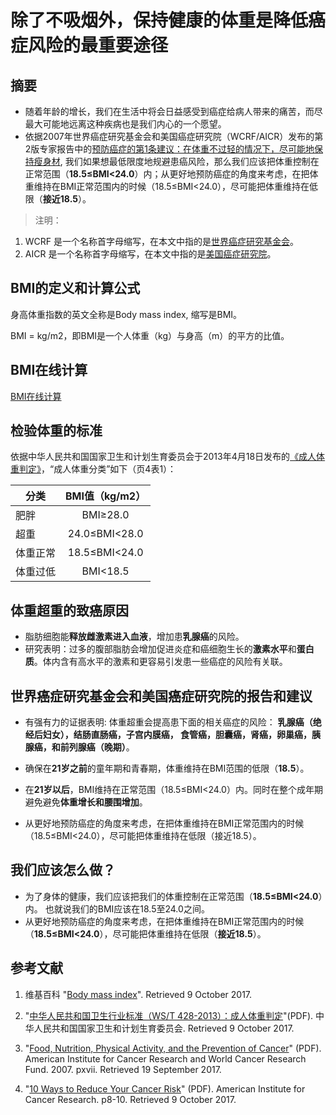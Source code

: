 # 除了不吸烟外，保持健康的体重是降低癌症风险的最重要途径

## 摘要

- 随着年龄的增长，我们在生活中将会日益感受到癌症给病人带来的痛苦，而尽最大可能地远离这种疾病也是我们内心的一个愿望。
- 依据2007年世界癌症研究基金会和美国癌症研究院（WCRF/AICR）发布的第2版专家报告中的[预防癌症的第1条建议：在体重不过轻的情况下，尽可能地保持瘦身材](http://www.aicr.org/reduce-your-cancer-risk/recommendations-for-cancer-prevention/recommendations_01_weight.html), 我们如果想最低限度地规避患癌风险，那么我们应该把体重控制在正常范围（**18.5≤BMI<24.0**）内；从更好地预防癌症的角度来考虑，在把体重维持在BMI正常范围内的时候（18.5≤BMI<24.0），尽可能把体重维持在低限（**接近18.5**）。

> 注明：
>  
1. WCRF 是一个名称首字母缩写，在本文中指的是[世界癌症研究基金会](http://www.wcrf.org/)。
2. AICR 是一个名称首字母缩写，在本文中指的是[美国癌症研究院](http://www.aicr.org/)。

## BMI的定义和计算公式

身高体重指数的英文全称是Body mass index, 缩写是BMI。

BMI = kg/m2，即BMI是一个人体重（kg）与身高（m）的平方的比值。

## BMI在线计算

[BMI在线计算](https://jsfiddle.net/quanbinn/fw58yv18/)

## 检验体重的标准

依据中华人民共和国国家卫生和计划生育委员会于2013年4月18日发布的[《成人体重判定》](http://www.moh.gov.cn/ewebeditor/uploadfile/2013/08/20130808135715967.pdf)，“成人体重分类”如下（页4表1）：

|  分类   |  BMI值（kg/m2） |
|---------| :-------------:|
|肥胖     |   BMI≥28.0     |
|超重	  |	24.0≤BMI<28.0 |
|体重正常  |	18.5≤BMI<24.0 |
|体重过低  |    BMI<18.5    |

## 体重超重的致癌原因

- 脂肪细胞能**释放雌激素进入血液**，增加患**乳腺癌**的风险。
- 研究表明：过多的腹部脂肪会增加促进炎症和癌细胞生长的**激素水平**和**蛋白质**。体内含有高水平的激素和更容易引发患一些癌症的风险有关联。

## 世界癌症研究基金会和美国癌症研究院的报告和建议

- 有强有力的证据表明: 体重超重会提高患下面的相关癌症的风险：
**乳腺癌（绝经后妇女），结肠直肠癌，子宫内膜癌，
食管癌，胆囊癌，肾癌，卵巢癌，胰腺癌，和前列腺癌（晚期）**。

- 确保在**21岁之前**的童年期和青春期，体重维持在BMI范围的低限（**18.5**）。

- 在**21岁以后**，BMI维持在正常范围（18.5≤BMI<24.0）内。同时在整个成年期避免避免**体重增长和腰围增加**。

- 从更好地预防癌症的角度来考虑，在把体重维持在BMI正常范围内的时候（18.5≤BMI<24.0），尽可能把体重维持在低限（接近18.5）。

## 我们应该怎么做？

- 为了身体的健康，我们应该把我们的体重控制在正常范围（**18.5≤BMI<24.0**）内。 也就说我们的BMI应该在18.5至24.0之间。
- 从更好地预防癌症的角度来考虑，在把体重维持在BMI正常范围内的时候（**18.5≤BMI<24.0**），尽可能把体重维持在低限（**接近18.5**）。

## 参考文献

1. 维基百科
"[Body mass index](https://en.wikipedia.org/wiki/Body_mass_index)". Retrieved 9 October 2017.

2. "[中华人民共和国卫生行业标准（WS/T 428-2013）：成人体重判定](http://www.moh.gov.cn/ewebeditor/uploadfile/2013/08/20130808135715967.pdf)"(PDF). 中华人民共和国国家卫生和计划生育委员会. Retrieved 9 October 2017.

3. "[Food, Nutrition, Physical Activity, and the Prevention of Cancer](http://wcrf.org/sites/default/files/Second-Expert-Report.pdf)" (PDF). American Institute for Cancer Research and World Cancer Research Fund. 2007. pxvii. Retrieved 19 September 2017.

4. "[10 Ways to Reduce Your Cancer Risk](http://www.aicr.org/assets/docs/pdf/brochures/10-ways-to-reduce-your-cancer-risk.pdf)" (PDF). American Institute for Cancer Research. p8-10. Retrieved 9 October 2017.




